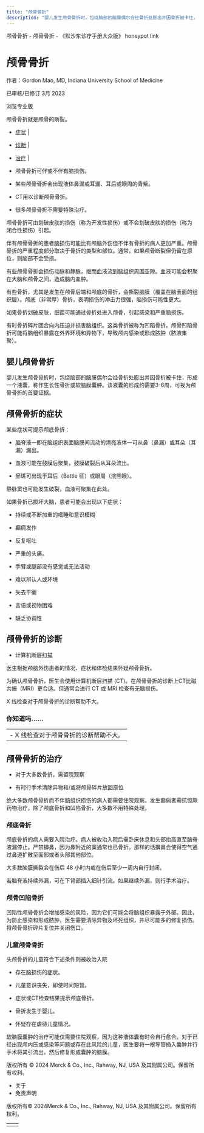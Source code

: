 ```yaml
---
title: "颅骨骨折"
description: "婴儿发生颅骨骨折时，包绕脑部的脑膜偶尔会经骨折处膨出并因骨折被卡住，形成一个液囊，称作生长性骨折或软脑膜囊肿。该液囊的形成约需要3-6周，可视为颅骨骨折的首要证据。"
---
```


﻿颅骨骨折 \- 颅骨骨折 \- 《默沙东诊疗手册大众版》 honeypot link

# 颅骨骨折

作者：Gordon Mao, MD, Indiana University School of Medicine

已审核/已修订 3月 2023

浏览专业版

颅骨骨折就是颅骨的断裂。

- [症状](#症状_v740178_zh) \|
- [诊断](#诊断_v36935114_zh) \|
- [治疗](#治疗_v740191_zh) \|

- 颅骨骨折可伴或不伴有脑损伤。

- 某些颅骨骨折会出现液体鼻漏或耳漏、耳后或眼周的青紫。

- CT用以诊断颅骨骨折。

- 很多颅骨骨折不需要特殊治疗。


颅骨骨折可由划破皮肤的损伤（称为开发性损伤）或不会划破皮肤的损伤（称为 闭合性损伤）引起。

伴有颅骨骨折的患者脑损伤可能比有颅脑外伤但不伴有骨折的病人更加严重。颅骨骨折的严重程度部分取决于骨折的类型和部位。通常，如果颅骨断裂但仍留在原位，则脑部不会受损。

有些颅骨骨折会损伤动脉和静脉，继而血液流到脑组织周围空隙。血液可能会积聚在大脑和颅骨之间，造成脑内血肿。

有些骨折，尤其是发生在颅骨后端和颅底的骨折，会撕裂脑膜（覆盖在脑表面的组织层）。颅底（非常厚）骨折，表明损伤的冲击力很强，脑损伤可能性更大。

如果骨折划破皮肤，细菌可能通过骨折处进入颅骨，引起感染和严重脑损伤。

有时骨折碎片回合向内压迫并损害脑组织。这类骨折被称为凹陷骨折。颅骨凹陷骨折可能将脑组织暴露在外界环境和异物下，导致颅内感染或形成脓肿（脓液集聚）。

## 婴儿颅骨骨折

婴儿发生颅骨骨折时，包绕脑部的脑膜偶尔会经骨折处膨出并因骨折被卡住，形成一个液囊，称作生长性骨折或软脑膜囊肿。该液囊的形成约需要3-6周，可视为颅骨骨折的首要证据。

## 颅骨骨折的症状

某些症状可提示颅底骨折：

- 脑脊液—即在脑组织表面脑膜间流动的清亮液体—可从鼻（鼻漏）或耳朵（耳漏）漏出。

- 血液可能在鼓膜后聚集，鼓膜破裂后从耳朵流出。

- 瘀斑可出现于耳后（Battle 征）或眼周（浣熊眼）。


静脉窦也可能发生破裂，血液可聚集在此处。

如果骨折已损坏大脑，患者可能会出现以下症状：

- 持续或不断加重的嗜睡和意识模糊

- 癫痫发作

- 反复呕吐

- 严重的头痛。

- 手臂或腿部没有感觉或无法活动

- 难以辨认人或环境

- 失去平衡

- 言语或视物困难

- 缺乏协调性


## 颅骨骨折的诊断

- 计算机断层扫描


医生根据颅脑外伤患者的情况、症状和体检结果怀疑颅骨骨折。

为确认颅骨骨折，医生会使用计算机断层扫描 (CT)。在颅骨骨折的诊断上CT比磁共振（MRI）更合适。但通常会进行 CT 或 MRI 检查有无脑损伤。

X 线检查对于颅骨骨折的诊断帮助不大。

### 你知道吗……

|     |
| --- |
| - X 线检查对于颅骨骨折的诊断帮助不大。 |

## 颅骨骨折的治疗

- 对于大多数骨折，需留院观察

- 有时行手术清除异物和/或将颅骨碎片放回原位


绝大多数颅骨骨折而不伴脑组织损伤的病人都需要住院观察。发生癫痫者需抗惊厥药物治疗。除了颅底骨折和凹陷骨折，大多数不用特殊处理。

### 颅底骨折

颅底骨折的病人需要入院治疗。病人被收治入院后需卧床休息和头部抬高直至脑脊液漏停止。严禁擤鼻，因为鼻附近的窦通常也已骨折。那样的话擤鼻会使得空气通过鼻道扩散至面部或者头部其他部位。

大多数脑膜撕裂会在伤后 48 小时内或在伤后至少一周内自行封闭。

若脑脊液持续外漏，可在下背部插入细针引流。如果继续外漏，则行手术治疗。

### 颅骨凹陷骨折

凹陷性颅骨骨折会增加感染的风险，因为它们可能会将脑组织暴露于外部。因此，为防止感染和形成脓肿，医生需要清除异物及坏死组织，并尽可能多的修复损伤。将颅骨骨折碎片复位并关闭伤口。

### 儿童颅骨骨折

头颅骨折的儿童符合下述条件则被收治入院

- 存在脑损伤的症状。

- 儿童意识丧失，即使时间短暂。

- 症状或CT检查结果提示颅底骨折。

- 骨折发生于婴儿。

- 怀疑存在虐待儿童情况。


软脑膜囊肿的治疗可能仅需要住院观察，因为这种液体囊有时会自行愈合。对于已经出现颅内压或感染等问题或存在此风险的儿童，医生要将一根导管插入囊肿并行手术将其引流出。然后修复形成囊肿的脑膜。



版权所有 © 2024
Merck & Co., Inc., Rahway, NJ, USA 及其附属公司。保留所有权利。

- 关于
- 免责声明

版权所有© 2024Merck & Co., Inc., Rahway, NJ, USA 及其附属公司。保留所有权利。

|     |     |
| --- | --- |
|  |  |